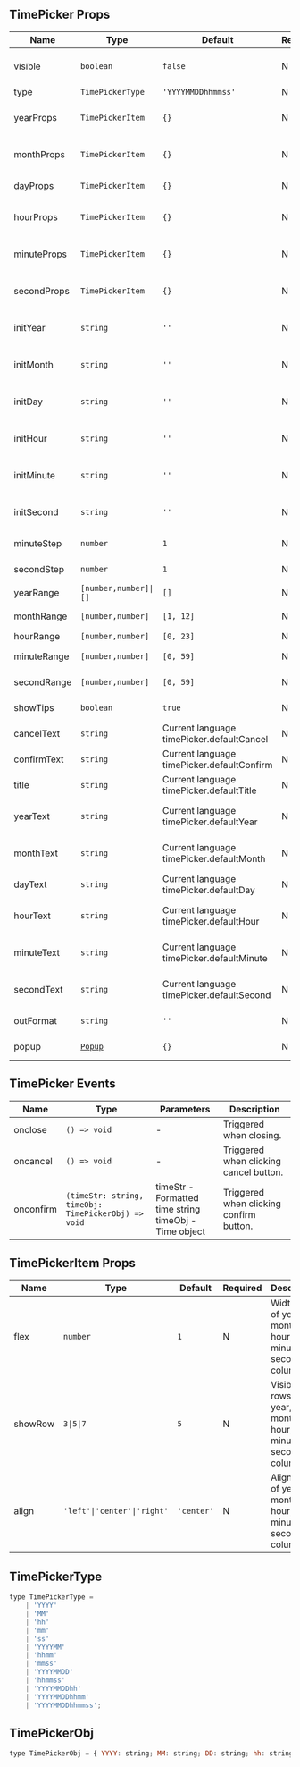 ## TimePicker Props

| Name        | Type                                                        | Default                                    | Required | Description                 |
| ----------- | ----------------------------------------------------------- | ------------------------------------------ | -------- | --------------------------- |
| visible     | `boolean`                                                   | `false`                                    | N        | Whether to show the picker. |
| type        | `TimePickerType`                                            | `'YYYYMMDDhhmmss'`                         | N        | Time type.                  |
| yearProps   | `TimePickerItem`                                            | `{}`                                       | N        | Year column parameters.     |
| monthProps  | `TimePickerItem`                                            | `{}`                                       | N        | Month column parameters.    |
| dayProps    | `TimePickerItem`                                            | `{}`                                       | N        | Day column parameters.      |
| hourProps   | `TimePickerItem`                                            | `{}`                                       | N        | Hour column parameters.     |
| minuteProps | `TimePickerItem`                                            | `{}`                                       | N        | Minute column parameters.   |
| secondProps | `TimePickerItem`                                            | `{}`                                       | N        | Second column parameters.   |
| initYear    | `string`                                                    | `''`                                       | N        | Initial selected year.      |
| initMonth   | `string`                                                    | `''`                                       | N        | Initial selected month.     |
| initDay     | `string`                                                    | `''`                                       | N        | Initial selected day.       |
| initHour    | `string`                                                    | `''`                                       | N        | Initial selected hour.      |
| initMinute  | `string`                                                    | `''`                                       | N        | Initial selected minute.    |
| initSecond  | `string`                                                    | `''`                                       | N        | Initial selected second.    |
| minuteStep  | `number`                                                    | `1`                                        | N        | Minute step.                |
| secondStep  | `number`                                                    | `1`                                        | N        | Second step.                |
| yearRange   | `[number,number]\|[]`                                       | `[]`                                       | N        | Year range.                 |
| monthRange  | `[number,number]`                                           | `[1, 12]`                                  | N        | Month range.                |
| hourRange   | `[number,number]`                                           | `[0, 23]`                                  | N        | Hour range.                 |
| minuteRange | `[number,number]`                                           | `[0, 59]`                                  | N        | Minute range.               |
| secondRange | `[number,number]`                                           | `[0, 59]`                                  | N        | Second range.               |
| showTips    | `boolean`                                                   | `true`                                     | N        | Whether to show tips.       |
| cancelText  | `string`                                                    | Current language timePicker.defaultCancel  | N        | Cancel button text.         |
| confirmText | `string`                                                    | Current language timePicker.defaultConfirm | N        | Confirm button text.        |
| title       | `string`                                                    | Current language timePicker.defaultTitle   | N        | Title text.                 |
| yearText    | `string`                                                    | Current language timePicker.defaultYear    | N        | Year column tip text.       |
| monthText   | `string`                                                    | Current language timePicker.defaultMonth   | N        | Month column tip text.      |
| dayText     | `string`                                                    | Current language timePicker.defaultDay     | N        | Day column tip text.        |
| hourText    | `string`                                                    | Current language timePicker.defaultHour    | N        | Hour column tip text.       |
| minuteText  | `string`                                                    | Current language timePicker.defaultMinute  | N        | Minute column tip text.     |
| secondText  | `string`                                                    | Current language timePicker.defaultSecond  | N        | Second column tip text.     |
| outFormat   | `string`                                                    | `''`                                       | N        | Output data format.         |
| popup       | [`Popup`](https://stdf.design/#/components?nav=popup&tab=1) | `{}`                                       | N        | Popup parameters.           |

## TimePicker Events

| Name      | Type                                                | Parameters                                                 | Description                             |
| --------- | --------------------------------------------------- | ---------------------------------------------------------- | --------------------------------------- |
| onclose   | `() => void`                                        | -                                                          | Triggered when closing.                 |
| oncancel  | `() => void`                                        | -                                                          | Triggered when clicking cancel button.  |
| onconfirm | `(timeStr: string, timeObj: TimePickerObj) => void` | timeStr - Formatted time string<br />timeObj - Time object | Triggered when clicking confirm button. |

## TimePickerItem Props

| Name    | Type                        | Default    | Required | Description                                                     |
| ------- | --------------------------- | ---------- | -------- | --------------------------------------------------------------- |
| flex    | `number`                    | `1`        | N        | Width ratio of year, month, day, hour, minute, second columns.  |
| showRow | `3\|5\|7`                   | `5`        | N        | Visible rows of year, month, day, hour, minute, second columns. |
| align   | `'left'\|'center'\|'right'` | `'center'` | N        | Alignment of year, month, day, hour, minute, second columns.    |

## TimePickerType

```javascript
type TimePickerType =
	| 'YYYY'
	| 'MM'
	| 'hh'
	| 'mm'
	| 'ss'
	| 'YYYYMM'
	| 'hhmm'
	| 'mmss'
	| 'YYYYMMDD'
	| 'hhmmss'
	| 'YYYYMMDDhh'
	| 'YYYYMMDDhhmm'
	| 'YYYYMMDDhhmmss';
```

## TimePickerObj

```javascript
type TimePickerObj = { YYYY: string; MM: string; DD: string; hh: string; mm: string; ss: string };
```
